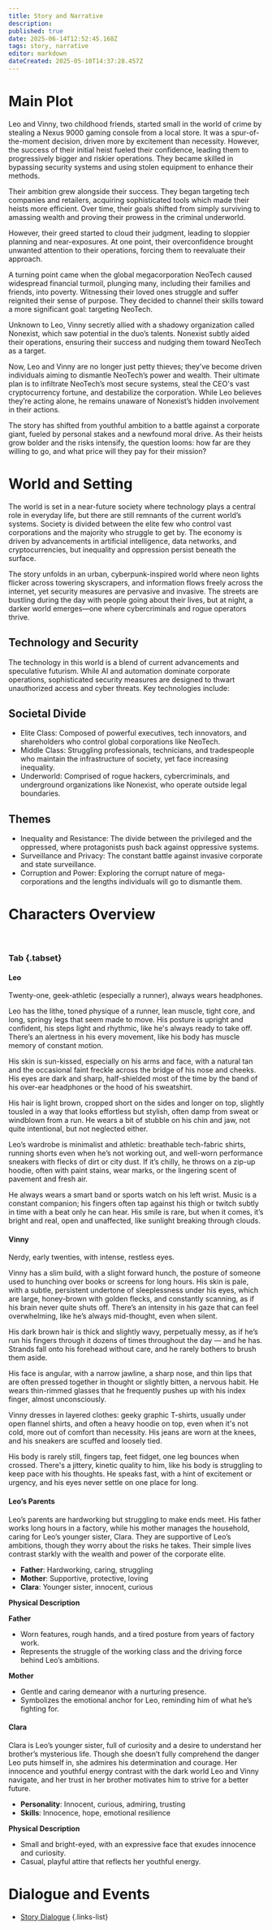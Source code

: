 ```yaml
---
title: Story and Narrative
description: 
published: true
date: 2025-06-14T12:52:45.168Z
tags: story, narrative
editor: markdown
dateCreated: 2025-05-10T14:37:28.457Z
---
```


# Main Plot

Leo and Vinny, two childhood friends, started small in the world of crime by stealing a Nexus 9000 gaming console from a local store. It was a spur-of-the-moment decision, driven more by excitement than necessity. However, the success of their initial heist fueled their confidence, leading them to progressively bigger and riskier operations. They became skilled in bypassing security systems and using stolen equipment to enhance their methods.

Their ambition grew alongside their success. They began targeting tech companies and retailers, acquiring sophisticated tools which made their heists more efficient. Over time, their goals shifted from simply surviving to amassing wealth and proving their prowess in the criminal underworld.

However, their greed started to cloud their judgment, leading to sloppier planning and near-exposures. At one point, their overconfidence brought unwanted attention to their operations, forcing them to reevaluate their approach.

A turning point came when the global megacorporation NeoTech caused widespread financial turmoil, plunging many, including their families and friends, into poverty. Witnessing their loved ones struggle and suffer reignited their sense of purpose. They decided to channel their skills toward a more significant goal: targeting NeoTech.

Unknown to Leo, Vinny secretly allied with a shadowy organization called Nonexist, which saw potential in the duo’s talents. Nonexist subtly aided their operations, ensuring their success and nudging them toward NeoTech as a target.

Now, Leo and Vinny are no longer just petty thieves; they’ve become driven individuals aiming to dismantle NeoTech’s power and wealth. Their ultimate plan is to infiltrate NeoTech’s most secure systems, steal the CEO's vast cryptocurrency fortune, and destabilize the corporation. While Leo believes they’re acting alone, he remains unaware of Nonexist’s hidden involvement in their actions.

The story has shifted from youthful ambition to a battle against a corporate giant, fueled by personal stakes and a newfound moral drive. As their heists grow bolder and the risks intensify, the question looms: how far are they willing to go, and what price will they pay for their mission?

# World and Setting

The world is set in a near-future society where technology plays a central role in everyday life, but there are still remnants of the current world’s systems. Society is divided between the elite few who control vast corporations and the majority who struggle to get by. The economy is driven by advancements in artificial intelligence, data networks, and cryptocurrencies, but inequality and oppression persist beneath the surface.

The story unfolds in an urban, cyberpunk-inspired world where neon lights flicker across towering skyscrapers, and information flows freely across the internet, yet security measures are pervasive and invasive. The streets are bustling during the day with people going about their lives, but at night, a darker world emerges—one where cybercriminals and rogue operators thrive.

## Technology and Security

The technology in this world is a blend of current advancements and speculative futurism. While AI and automation dominate corporate operations, sophisticated security measures are designed to thwart unauthorized access and cyber threats. Key technologies include:

## Societal Divide

- Elite Class: Composed of powerful executives, tech innovators, and shareholders who control global corporations like NeoTech.
- Middle Class: Struggling professionals, technicians, and tradespeople who maintain the infrastructure of society, yet face increasing inequality.
- Underworld: Comprised of rogue hackers, cybercriminals, and underground organizations like  Nonexist, who operate outside legal boundaries.

## Themes

- Inequality and Resistance: The divide between the privileged and the oppressed, where protagonists push back against oppressive systems.
- Surveillance and Privacy: The constant battle against invasive corporate and state surveillance.
- Corruption and Power: Exploring the corrupt nature of mega-corporations and the lengths individuals will go to dismantle them.

# Characters Overview
<br>

### Tab {.tabset}

#### **Leo**  

Twenty-one, geek-athletic (especially a runner), always wears headphones.

Leo has the lithe, toned physique of a runner, lean muscle, tight core, and long, springy legs that seem made to move. His posture is upright and confident, his steps light and rhythmic, like he's always ready to take off. There’s an alertness in his every movement, like his body has muscle memory of constant motion.

His skin is sun-kissed, especially on his arms and face, with a natural tan and the occasional faint freckle across the bridge of his nose and cheeks. His eyes are dark and sharp, half-shielded most of the time by the band of his over-ear headphones or the hood of his sweatshirt.

His hair is light brown, cropped short on the sides and longer on top, slightly tousled in a way that looks effortless but stylish, often damp from sweat or windblown from a run. He wears a bit of stubble on his chin and jaw, not quite intentional, but not neglected either.

Leo’s wardrobe is minimalist and athletic: breathable tech-fabric shirts, running shorts even when he’s not working out, and well-worn performance sneakers with flecks of dirt or city dust. If it’s chilly, he throws on a zip-up hoodie, often with paint stains, wear marks, or the lingering scent of pavement and fresh air.

He always wears a smart band or sports watch on his left wrist. Music is a constant companion; his fingers often tap against his thigh or twitch subtly in time with a beat only he can hear. His smile is rare, but when it comes, it’s bright and real, open and unaffected, like sunlight breaking through clouds.

#### **Vinny**  
Nerdy, early twenties, with intense, restless eyes.

Vinny has a slim build, with a slight forward hunch, the posture of someone used to hunching over books or screens for long hours. His skin is pale, with a subtle, persistent undertone of sleeplessness under his eyes, which are large, honey-brown with golden flecks, and constantly scanning, as if his brain never quite shuts off. There’s an intensity in his gaze that can feel overwhelming, like he’s always mid-thought, even when silent.

His dark brown hair is thick and slightly wavy, perpetually messy, as if he’s run his fingers through it dozens of times throughout the day — and he has. Strands fall onto his forehead without care, and he rarely bothers to brush them aside.

His face is angular, with a narrow jawline, a sharp nose, and thin lips that are often pressed together in thought or slightly bitten, a nervous habit. He wears thin-rimmed glasses that he frequently pushes up with his index finger, almost unconsciously.

Vinny dresses in layered clothes: geeky graphic T-shirts, usually under open flannel shirts, and often a heavy hoodie on top, even when it's not cold, more out of comfort than necessity. His jeans are worn at the knees, and his sneakers are scuffed and loosely tied.

His body is rarely still, fingers tap, feet fidget, one leg bounces when crossed. There's a jittery, kinetic quality to him, like his body is struggling to keep pace with his thoughts. He speaks fast, with a hint of excitement or urgency, and his eyes never settle on one place for long.

#### **Leo’s Parents**  
Leo’s parents are hardworking but struggling to make ends meet. His father works long hours in a factory, while his mother manages the household, caring for Leo’s younger sister, Clara. They are supportive of Leo’s ambitions, though they worry about the risks he takes. Their simple lives contrast starkly with the wealth and power of the corporate elite.

- **Father**: Hardworking, caring, struggling  
- **Mother**: Supportive, protective, loving  
- **Clara**: Younger sister, innocent, curious  

**Physical Description**  

**Father**  
- Worn features, rough hands, and a tired posture from years of factory work.  
- Represents the struggle of the working class and the driving force behind Leo’s ambitions.  

**Mother**  
- Gentle and caring demeanor with a nurturing presence.  
- Symbolizes the emotional anchor for Leo, reminding him of what he’s fighting for. 

#### **Clara**  
Clara is Leo’s younger sister, full of curiosity and a desire to understand her brother’s mysterious life. Though she doesn’t fully comprehend the danger Leo puts himself in, she admires his determination and courage. Her innocence and youthful energy contrast with the dark world Leo and Vinny navigate, and her trust in her brother motivates him to strive for a better future.

- **Personality**: Innocent, curious, admiring, trusting  
- **Skills**: Innocence, hope, emotional resilience

**Physical Description**  
- Small and bright-eyed, with an expressive face that exudes innocence and curiosity.  
- Casual, playful attire that reflects her youthful energy.  

# Dialogue and Events

- [Story Dialogue](/story-and-narrative/dialogue)
{.links-list}
